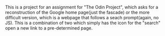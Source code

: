 This is a project for an assignment for "The Odin Project", which asks for a reconstruction of the Google home page(just the fascade) or the more difficult version, which is a webpage that follows a seach prompt(again, no JS). This is a combination of two which simply has the icon for the "search" open a new link to a pre-determined page.  

